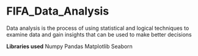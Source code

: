 # FIFA_Data_Analysis
Data analysis is the process of using statistical and logical techniques to examine data and gain insights that can be used to make better decisions


**Libraries used**
Numpy
Pandas
Matplotlib
Seaborn
